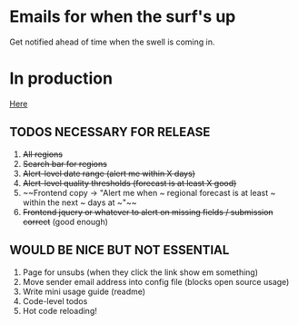 # Emails for when the surf's up

Get notified ahead of time when the swell is coming in.

# In production

[Here](http://natewillard.com/projects/surf_alert/)

## TODOS NECESSARY FOR RELEASE

1. ~~All regions~~
2. ~~Search bar for regions~~
3. ~~Alert-level date range (alert me within X days)~~
4. ~~Alert-level quality thresholds (forecast is at least X good)~~
5. ~~Frontend copy -> "Alert me when ~ regional forecast is at least ~ within the next ~ days at ~"~~
6. ~~Frontend jquery or whatever to alert on missing fields / submission correct~~ (good enough)

## WOULD BE NICE BUT NOT ESSENTIAL
1. Page for unsubs (when they click the link show em something)
2. Move sender email address into config file (blocks open source usage)
3. Write mini usage guide (readme)
4. Code-level todos
5. Hot code reloading!


